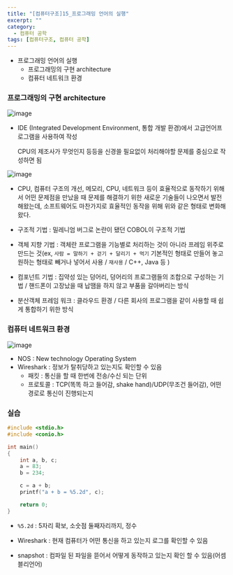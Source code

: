 ```yaml
---
title: "[컴퓨터구조]15_프로그래밍 언어의 실행"
excerpt: ""
category:
  - 컴퓨터 공학
tags: [컴퓨터구조, 컴퓨터 공학]
---
```


- 프로그래밍 언어의 실행
  - 프로그래밍의 구현 architecture
  - 컴퓨터 네트워크 환경



### 프로그래밍의 구현 architecture

![image](https://user-images.githubusercontent.com/53068706/118146715-dab77300-b449-11eb-8243-dd1b2d64539d.png)

- IDE (Integrated Development Environment, 통합 개발 환경)에서 고급언어프로그램을 사용하여 작성

  CPU의 제조사가 무엇인지 등등을 신경쓸 필요없이 처리해야할 문제를 중심으로 작성하면 됨



![image](https://user-images.githubusercontent.com/53068706/118147235-57e2e800-b44a-11eb-8a6d-622d54124416.png)

- CPU, 컴퓨터 구조의 개선, 메모리, CPU, 네트워크 등이 효율적으로 동작하기 위해서 어떤 문제점을 만났을 때 문제를 해결하기 위한 새로운 기술들이 나오면서 발전해왔는데, 소프트웨어도 마찬가지로 효율적인 동작을 위해 위와 같은 형태로 변화해왔다.

- 구조적 기법 : 밀레니엄 버그로 논란이 됐던 COBOL이 구조적 기법
- 객체 지향 기법 : 객체란 프로그램을 기능별로 처리하는 것이 아니라 프레임 위주로 만드는 것(ex, `사람 = 말하기 + 걷기 + 달리기 + 먹기` 기본적인 형태로 만들어 놓고 원하는 형태로 빼거나 넣어서 사용 / `재사용` / C++, Java 등 )
- 컴포넌트 기법 : 집약성 있는 덩어리, 덩어리의 프로그램들의 조합으로 구성하는 기법 / 핸드폰이 고장났을 때 납땜을 하지 않고 부품을 갈아버리는 방식
- 분산객체 프레임 워크 : 클라우드 환경 / 다른 회사의 프로그램을 같이 사용할 때 쉽게 통합하기 위한 방식





### 컴퓨터 네트워크 환경

![image](https://user-images.githubusercontent.com/53068706/118148435-86ad8e00-b44b-11eb-963e-5e17eae34c6a.png)

- NOS : New technology Operating System
- Wireshark : 정보가 탈취당하고 있는지도 확인할 수 있음
  - 패킷 : 통신을 할 때 한번에 전송/수신 되는 단위
  - 프로토콜 : TCP(똑똑 하고 들어감, shake hand)/UDP(무조건 들어감), 어떤 경로로 통신이 진행되는지



### 실습

```c++
#include <stdio.h>
#include <conio.h>

int main()
{
    int a, b, c;
    a = 83;
    b = 234;

    c = a + b;
    printf("a + b = %5.2d", c);

    return 0;
}
```

- `%5.2d` : 5자리 확보, 소숫점 둘째자리까지, 정수

- Wireshark :  현재 컴퓨터가 어떤 통신을 하고 있는지 로그를 확인할 수 있음
- snapshot : 컴파일 된 파일을 뜯어서 어떻게 동작하고 있는지 확인 할 수 있음(어셈블리언어)